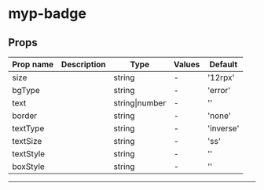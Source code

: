 # myp-badge

## Props

| Prop name | Description | Type           | Values | Default   |
| --------- | ----------- | -------------- | ------ | --------- |
| size      |             | string         | -      | '12rpx'   |
| bgType    |             | string         | -      | 'error'   |
| text      |             | string\|number | -      | ''        |
| border    |             | string         | -      | 'none'    |
| textType  |             | string         | -      | 'inverse' |
| textSize  |             | string         | -      | 'ss'      |
| textStyle |             | string         | -      | ''        |
| boxStyle  |             | string         | -      | ''        |

---
